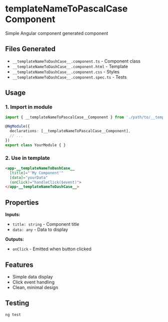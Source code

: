 # __templateNameToPascalCase__ Component

Simple Angular component generated component

## Files Generated

- `__templateNameToDashCase__.component.ts` - Component class
- `__templateNameToDashCase__.component.html` - Template
- `__templateNameToDashCase__.component.css` - Styles
- `__templateNameToDashCase__.component.spec.ts` - Tests

## Usage

### 1. Import in module

```typescript
import { __templateNameToPascalCase__Component } from './path/to/__templateNameToDashCase__.component';

@NgModule({
  declarations: [__templateNameToPascalCase__Component],
  // ...
})
export class YourModule { }
```

### 2. Use in template

```html
<app-__templateNameToDashCase__
  [title]="'My Component'"
  [data]="yourData"
  (onClick)="handleClick($event)">
</app-__templateNameToDashCase__>
```

## Properties

**Inputs:**
- `title: string` - Component title
- `data: any` - Data to display

**Outputs:**
- `onClick` - Emitted when button clicked

## Features

- Simple data display
- Click event handling
- Clean, minimal design

## Testing

```bash
ng test
``` 